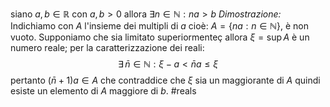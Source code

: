 siano $a,b\in\mathbb{R}$ con $a,b>0$ allora $\exists n\in\mathbb{N}: na>b$ 
*Dimostrazione:* 
Indichiamo con $A$ l'insieme dei multipli di $a$ cioè: $A=\{na: n\in\mathbb{N} \}$, è non vuoto. Supponiamo che sia limitato superiormenteç allora $\xi=\sup A$ è un numero reale; per la caratterizzazione dei reali: $$\exists\,\bar{n}\in\mathbb{N}: \xi - a <\bar{n}a\leq\xi$$ pertanto $(\bar{n}+1)a\in A$ che contraddice che $\xi$ sia un maggiorante di $A$ quindi esiste un elemento di $A$ maggiore di $b$.
#reals 